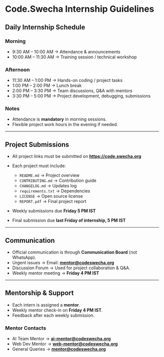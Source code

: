 # Code.Swecha Internship Guidelines

## Daily Internship Schedule
### Morning
- 9:30 AM – 10:00 AM → Attendance & announcements  
- 10:00 AM – 11:30 AM → Training session / technical workshop  

### Afternoon
- 11:30 AM – 1:00 PM → Hands-on coding / project tasks  
- 1:00 PM – 2:00 PM → Lunch break  
- 2:00 PM – 3:30 PM → Team discussions, Q&A with mentors  
- 3:30 PM – 5:00 PM → Project development, debugging, submissions  

### Notes
- Attendance is **mandatory** in morning sessions.  
- Flexible project work hours in the evening if needed.  

---

## Project Submissions
- All project links must be submitted on **https://code.swecha.org**  
- Each project must include:
  - `README.md` → Project overview  
  - `CONTRIBUTING.md` → Contribution guide  
  - `CHANGELOG.md` → Updates log  
  - `requirements.txt` → Dependencies  
  - `LICENSE` → Open source license  
  - `REPORT.pdf` → Final project report  

- Weekly submissions due **Friday 5 PM IST**  
- Final submission due **last Friday of internship, 5 PM IST**  

---

## Communication
- Official communication is through **Communication Board** (not WhatsApp).  
- Urgent issues → Email: **mentor@codeswecha.org**  
- Discussion Forum → Used for project collaboration & Q&A.  
- Weekly mentor meeting → **Friday 4 PM IST**  

---

## Mentorship & Support
- Each intern is assigned a **mentor**.  
- Weekly mentor check-in on **Friday 4 PM IST**.  
- Feedback after each weekly submission.  

### Mentor Contacts
- AI Team Mentor → **ai-mentor@codeswecha.org**  
- Web Dev Mentor → **web-mentor@codeswecha.org**  
- General Queries → **mentor@codeswecha.org**  
  




